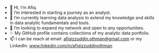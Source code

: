 - 👋 Hi, I’m Afiq.
- 👀 I’m interested in starting a journey as an analyst.
- 🌱 I’m currently learning data analysis to extend my knowledge and skills in data analytic fundamentals and tools.
- 💞️ I’m looking to expand my network and open to any opportunities.
- ✨ My GitHub profile contains collections of my analytic data portfolio.
- 📫 I can be reach at email: afiqizzuddin.othman@gmail.com or my LinkedIn: www.linkedin.com/in/afiqizzuddinothman

<!---
afiqothman/afiqothman is a ✨ special ✨ repository because its `README.md` (this file) appears on your GitHub profile.
You can click the Preview link to take a look at your changes.
--->
